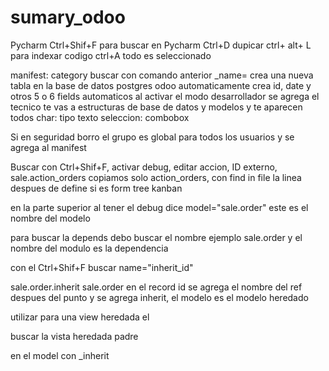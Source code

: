 # sumary_odoo
Pycharm
Ctrl+Shif+F para buscar en Pycharm
Ctrl+D dupicar 
ctrl+ alt+ L para indexar codigo
ctrl+A todo es seleccionado

manifest: category buscar con comando anterior
_name= crea una nueva tabla en la base de datos postgres
odoo automaticamente crea id, date y otros 5 o 6 fields automaticos
al activar el modo desarrollador se agrega el tecnico te vas a estructuras de base de datos y modelos y te aparecen todos
char: tipo texto seleccion: combobox

Si en seguridad borro el grupo es global para todos los usuarios y se agrega al manifest

Buscar con Ctrl+Shif+F, activar debug, editar accion, ID externo, sale.action_orders copiamos solo action_orders, con find in file 
la linea despues de <field name="arch" type="xml"> define si es form tree kanban
  
  
  en la parte superior al tener el debug dice model="sale.order" este es el nombre del modelo
  
  para buscar la depends debo buscar el nombre ejemplo sale.order y el nombre del modulo es la dependencia
  
  con el Ctrl+Shif+F buscar name="inherit_id"

<record id="view_order_form_inherit" model="ir.ui.view">
            <field name="name">sale.order.inherit</field>
            <field name="model">sale.order</field>
            <field name="inherit_id" ref="sale.view_order_form"/>
            <field name="arch" type="xml">
           </field>
  </record>
  en el record id se agrega el nombre del ref despues del punto y se agrega inherit, el modelo es el modelo heredado
  
  
  utilizar para una view heredada el <xpath expr='//file[@name="partner_id"]' position='after'>
  
  buscar la vista heredada padre
  

 en el model con _inherit
